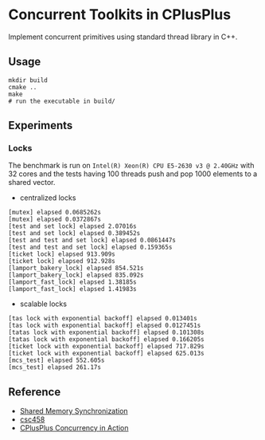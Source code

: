 # Concurrent Toolkits in CPlusPlus
Implement concurrent primitives using standard thread library in C++.

## Usage
```
mkdir build
cmake ..
make
# run the executable in build/
```

## Experiments

### Locks
The benchmark is run on `Intel(R) Xeon(R) CPU E5-2630 v3 @ 2.40GHz` with 32 cores and the tests having
100 threads push and pop 1000 elements to a shared vector.

- centralized locks

```
[mutex] elapsed 0.0685262s
[mutex] elapsed 0.0372867s
[test and set lock] elapsed 2.07016s
[test and set lock] elapsed 0.389452s
[test and test and set lock] elapsed 0.0861447s
[test and test and set lock] elapsed 0.159365s
[ticket lock] elapsed 913.909s
[ticket lock] elapsed 912.928s
[lamport_bakery_lock] elapsed 854.521s
[lamport_bakery_lock] elapsed 835.092s
[lamport_fast_lock] elapsed 1.38185s
[lamport_fast_lock] elapsed 1.41983s
```
- scalable locks

```
[tas lock with exponential backoff] elapsed 0.013401s
[tas lock with exponential backoff] elapsed 0.0127451s
[tatas lock with exponential backoff] elapsed 0.101308s
[tatas lock with exponential backoff] elapsed 0.166205s
[ticket lock with exponential backoff] elapsed 717.829s
[ticket lock with exponential backoff] elapsed 625.013s
[mcs_test] elapsed 552.605s
[mcs_test] elapsed 261.17s
```

## Reference
- [Shared Memory Synchronization](https://www.morganclaypool.com/doi/abs/10.2200/S00499ED1V01Y201304CAC023)
- [csc458](https://www.cs.rochester.edu/u/sree/courses/csc-258/spring-2018/)
- [CPlusPlus Concurrency in Action](https://www.manning.com/books/c-plus-plus-concurrency-in-action-second-edition)